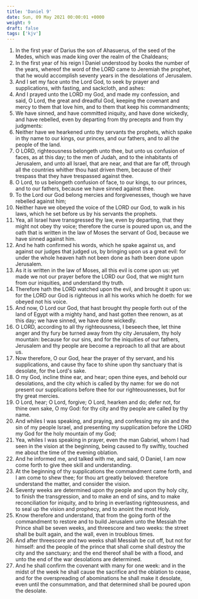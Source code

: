 ```yaml
---
title: 'Daniel 9'
date: Sun, 09 May 2021 00:00:01 +0000
weight: 9
draft: false
tags: ['kjv'] 
---
```


1. In the first year of Darius the son of Ahasuerus, of the seed of the Medes, which was made king over the realm of the Chaldeans;
2. In the first year of his reign I Daniel understood by books the number of the years, whereof the word of the LORD came to Jeremiah the prophet, that he would accomplish seventy years in the desolations of Jerusalem.
3. And I set my face unto the Lord God, to seek by prayer and supplications, with fasting, and sackcloth, and ashes:
4. And I prayed unto the LORD my God, and made my confession, and said, O Lord, the great and dreadful God, keeping the covenant and mercy to them that love him, and to them that keep his commandments;
5. We have sinned, and have committed iniquity, and have done wickedly, and have rebelled, even by departing from thy precepts and from thy judgments:
6. Neither have we hearkened unto thy servants the prophets, which spake in thy name to our kings, our princes, and our fathers, and to all the people of the land.
7. O LORD, righteousness belongeth unto thee, but unto us confusion of faces, as at this day; to the men of Judah, and to the inhabitants of Jerusalem, and unto all Israel, that are near, and that are far off, through all the countries whither thou hast driven them, because of their trespass that they have trespassed against thee.
8. O Lord, to us belongeth confusion of face, to our kings, to our princes, and to our fathers, because we have sinned against thee.
9. To the Lord our God belong mercies and forgivenesses, though we have rebelled against him;
10. Neither have we obeyed the voice of the LORD our God, to walk in his laws, which he set before us by his servants the prophets.
11. Yea, all Israel have transgressed thy law, even by departing, that they might not obey thy voice; therefore the curse is poured upon us, and the oath that is written in the law of Moses the servant of God, because we have sinned against him.
12. And he hath confirmed his words, which he spake against us, and against our judges that judged us, by bringing upon us a great evil: for under the whole heaven hath not been done as hath been done upon Jerusalem.
13. As it is written in the law of Moses, all this evil is come upon us: yet made we not our prayer before the LORD our God, that we might turn from our iniquities, and understand thy truth.
14. Therefore hath the LORD watched upon the evil, and brought it upon us: for the LORD our God is righteous in all his works which he doeth: for we obeyed not his voice.
15. And now, O Lord our God, that hast brought thy people forth out of the land of Egypt with a mighty hand, and hast gotten thee renown, as at this day; we have sinned, we have done wickedly.
16. O LORD, according to all thy righteousness, I beseech thee, let thine anger and thy fury be turned away from thy city Jerusalem, thy holy mountain: because for our sins, and for the iniquities of our fathers, Jerusalem and thy people are become a reproach to all that are about us.
17. Now therefore, O our God, hear the prayer of thy servant, and his supplications, and cause thy face to shine upon thy sanctuary that is desolate, for the Lord's sake.
18. O my God, incline thine ear, and hear; open thine eyes, and behold our desolations, and the city which is called by thy name: for we do not present our supplications before thee for our righteousnesses, but for thy great mercies.
19. O Lord, hear; O Lord, forgive; O Lord, hearken and do; defer not, for thine own sake, O my God: for thy city and thy people are called by thy name.
20. And whiles I was speaking, and praying, and confessing my sin and the sin of my people Israel, and presenting my supplication before the LORD my God for the holy mountain of my God;
21. Yea, whiles I was speaking in prayer, even the man Gabriel, whom I had seen in the vision at the beginning, being caused to fly swiftly, touched me about the time of the evening oblation.
22. And he informed me, and talked with me, and said, O Daniel, I am now come forth to give thee skill and understanding.
23. At the beginning of thy supplications the commandment came forth, and I am come to shew thee; for thou art greatly beloved: therefore understand the matter, and consider the vision.
24. Seventy weeks are determined upon thy people and upon thy holy city, to finish the transgression, and to make an end of sins, and to make reconciliation for iniquity, and to bring in everlasting righteousness, and to seal up the vision and prophecy, and to anoint the most Holy.
25. Know therefore and understand, that from the going forth of the commandment to restore and to build Jerusalem unto the Messiah the Prince shall be seven weeks, and threescore and two weeks: the street shall be built again, and the wall, even in troublous times.
26. And after threescore and two weeks shall Messiah be cut off, but not for himself: and the people of the prince that shall come shall destroy the city and the sanctuary; and the end thereof shall be with a flood, and unto the end of the war desolations are determined.
27. And he shall confirm the covenant with many for one week: and in the midst of the week he shall cause the sacrifice and the oblation to cease, and for the overspreading of abominations he shall make it desolate, even until the consummation, and that determined shall be poured upon the desolate.
